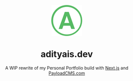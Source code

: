 <div align="center">
  <img alt="Logo" src="./public/favicon.svg" width="100" />
</div>
<h1 align="center">
  adityais.dev
</h1>
<p align="center">
  A WIP rewrite of my Personal Portfolio build with <a href="https://nextjs.org/" target="_blank">Next.js</a>
  and <a href="https://payloadcms.com/" target="_blank">PayloadCMS.com</a>
</p>
